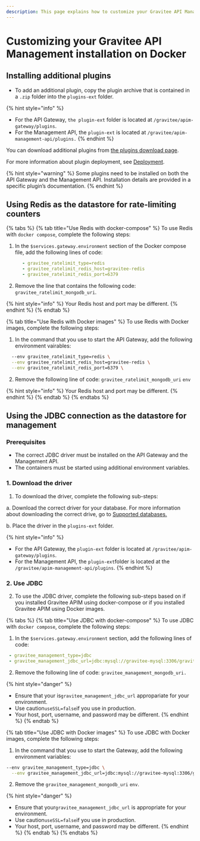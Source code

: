 ```yaml
---
description: This page explains how to customize your Gravitee API Management on Docker
---
```


# Customizing your Gravitee API Management installation on Docker

## Installing additional plugins

* To add an additional plugin, copy the plugin archive that is contained in a `.zip` folder into the `plugins-ext` folder.&#x20;

{% hint style="info" %}
* For the API Gateway, `the plugin-ext` folder is located at `/gravitee/apim-gateway/plugins`.
* For the Management API, the `plugin-ext` is located at `/gravitee/apim-management-api/plugins.`&#x20;
{% endhint %}

You can download additional plugins from [the plugins download page](https://download.gravitee.io/#graviteeio-apim/plugins/).&#x20;

For more information about plugin deployment, see [Deployment](../../../../overview/plugins-and-api-definitions/plugins/plugins.md#deployment).

{% hint style="warning" %}
Some plugins need to be installed on both the API Gateway and the Management API. Installation details are provided in a specific plugin’s documentation.
{% endhint %}

## Using Redis as the datastore for rate-limiting counters

{% tabs %}
{% tab title="Use Redis with docker-compose" %}
To use Redis with `docker compose`, complete the following steps:

1. In the `$services.gateway.environment` section of the Docker compose file, add the following lines of code:

```yaml
      - gravitee_ratelimit_type=redis
      - gravitee_ratelimit_redis_host=gravitee-redis
      - gravitee_ratelimit_redis_port=6379
```

2. Remove the line that contains the following code: `gravitee_ratelimit_mongodb_uri`.

{% hint style="info" %}
Your Redis host and port may be different.
{% endhint %}
{% endtab %}

{% tab title="Use Redis with Docker images" %}
To use Redis with Docker images, complete the following steps:&#x20;

1. In the command that you use to start the API Gateway, add the following environment vairables:

```bash
  --env gravitee_ratelimit_type=redis \
  --env gravitee_ratelimit_redis_host=gravitee-redis \
  --env gravitee_ratelimit_redis_port=6379 \
```

2. Remove the following line of code: `gravitee_ratelimit_mongodb_uri` `env`

{% hint style="info" %}
Your Redis host and port may be different.
{% endhint %}
{% endtab %}
{% endtabs %}

## Using the JDBC connection as the datastore for management

### Prerequisites

* The correct JDBC driver must be installed on the API Gateway and the Management API.
* The containers must be started using additional environment variables.

### 1. Download the driver

1. To download the driver, complete the following sub-steps:

&#x20;       a. Download the correct driver for your database. For more information about downloading the correct drive,  go to [Supported databases.](../../../repositories/#supported-databases)

&#x20;       b. Place the driver in the `plugins-ext` folder.&#x20;

{% hint style="info" %}
* For the API Gateway, the `plugin-ext` folder is located at `/gravitee/apim-gateway/plugins`.&#x20;
* For the Management API, the `plugin-ext`folder is located at the `/gravitee/apim-management-api/plugins`.
{% endhint %}

### 2. Use JDBC

2. To use the JDBC driver, complete the following sub-steps based on if you installed Gravitee APIM using docker-compose or if you installed Gravitee APIM using Docker images.

{% tabs %}
{% tab title="Use JDBC with docker-compose" %}
To use JDBC with `docker compose`, complete the following steps:

1. In the `$services.gateway.environment` section, add the following lines of code:

```yaml
 - gravitee_management_type=jdbc
 - gravitee_management_jdbc_url=jdbc:mysql://gravitee-mysql:3306/gravitee?useSSL=false&user=mysql_users&password=mysql_password
```

2. Remove the following line of code: `gravitee_management_mongodb_uri.`

{% hint style="danger" %}
* Ensure that your is`gravitee_management_jdbc_url` appropariate for your environment.&#x20;
* Use caution`useSSL=false`if you use in production.
* Your host, port, username, and password may be different.
{% endhint %}
{% endtab %}

{% tab title="Use JDBC with Docker images" %}
To use JDBC with Docker images, complete the following steps:&#x20;

1. In the command that you use to start the Gateway, add the following environment variables:&#x20;

```bash
--env gravitee_management_type=jdbc \
  --env gravitee_management_jdbc_url=jdbc:mysql://gravitee-mysql:3306/gravitee?useSSL=false&user=mysql_users&password=mysql_password \
```

2. Remove the `gravitee_management_mongodb_uri` `env`.

{% hint style="danger" %}
* Ensure that your`gravitee_management_jdbc_url` is appropriate for your environment.&#x20;
* Use caution`useSSL=false`if you use in production.
* Your host, port, username, and password may be different.
{% endhint %}
{% endtab %}
{% endtabs %}
